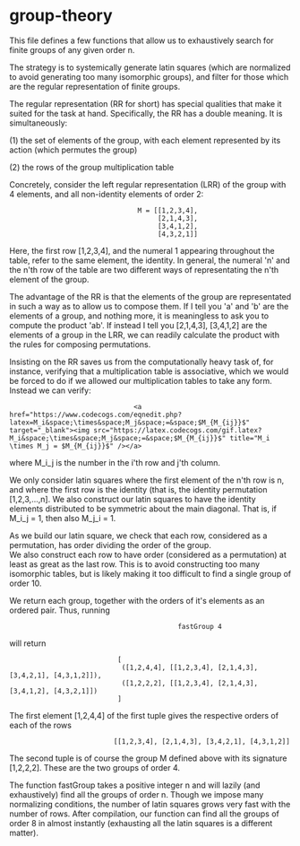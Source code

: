 # group-theory

This file defines a few functions that allow us to exhaustively search for finite groups of any given order n.

The strategy is to systemically generate latin squares (which are normalized to avoid generating too many isomorphic groups),
and filter for those which are the regular representation of finite groups. 

The regular representation (RR for short) has special qualities that make it suited for the task at hand. Specifically, the RR has a double meaning. It is simultaneously:

  (1) the set of elements of the group, with each element represented by its action (which permutes the group)
  
  (2) the rows of the group multiplication table
 
Concretely, consider the left regular representation (LRR) of the group with 4 elements, and all non-identity elements of 
order 2:

                                    M = [[1,2,3,4],
                                         [2,1,4,3],
                                         [3,4,1,2],
                                         [4,3,2,1]]
 
Here, the first row [1,2,3,4], and the numeral 1 appearing throughout the table, refer to the same element, the identity. 
In general, the numeral 'n' and the n'th row of the table are two different ways of representating the n'th element of 
the group. 

The advantage of the RR is that the elements of the group are representated in such a way as to allow us to compose them.
If I tell you 'a' and 'b' are the elements of a group, and nothing more, it is meaningless to ask you to compute the product
'ab'. If instead I tell you [2,1,4,3], [3,4,1,2] are the elements of a group in the LRR, we can readily calculate the product
with the rules for composing permutations. 

Insisting on the RR saves us from the computationally heavy task of, for instance, verifying that a multiplication table is
associative, which we would be forced to do if we allowed our multiplication tables to take any form. Instead we can verify:

                                   <a href="https://www.codecogs.com/eqnedit.php?latex=M_i&space;\times&space;M_j&space;=&space;$M_{M_{ij}}$" target="_blank"><img src="https://latex.codecogs.com/gif.latex?M_i&space;\times&space;M_j&space;=&space;$M_{M_{ij}}$" title="M_i \times M_j = $M_{M_{ij}}$" /></a>

where M_i_j is the number in the i'th row and j'th column.

We only consider latin squares where the first element of the n'th row is n, and where the first row is the identity (that is,
the identity permutation [1,2,3,...,n]. We also construct our latin squares to have the identity elements distributed to be
symmetric about the main diagonal. That is, if M_i_j = 1, then also M_j_i = 1. 

As we build our latin square, we check that each row, considered as a permutation, has order dividing the order of the group.                                               
We also construct each row to have order (considered as a permutation) at least as great as the last row. This is to avoid
constructing too many isomorphic tables, but is likely making it too difficult to find a single group of order 10. 

We return each group, together with the orders of it's elements as an ordered pair. Thus, running 
                                  
                                              fastGroup 4
will return 
                                               
                               [
                                ([1,2,4,4], [[1,2,3,4], [2,1,4,3], [3,4,2,1], [4,3,1,2]]),
                                ([1,2,2,2], [[1,2,3,4], [2,1,4,3], [3,4,1,2], [4,3,2,1]])
                               ]
               
                                           
The first element [1,2,4,4] of the first tuple gives the respective orders of each of the rows 
                              
                              [[1,2,3,4], [2,1,4,3], [3,4,2,1], [4,3,1,2]]
                       
The second tuple is of course the group M defined above with its signature [1,2,2,2]. These are the two groups of order 4.

The function fastGroup takes a positive integer n and will lazily (and exhaustively) find all the groups of order n.
Though we impose many normalizing conditions, the number of latin squares grows very fast with the number of rows. After 
compilation, our function can find all the groups of order 8 in almost instantly (exhausting all the latin squares is a
different matter). 
